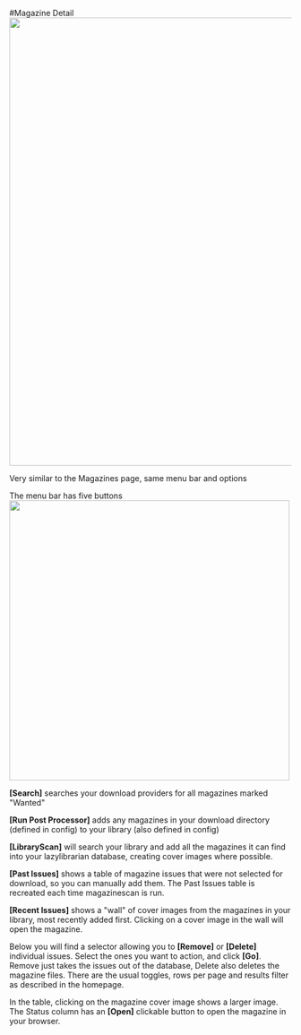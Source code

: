#Magazine Detail
<img src="/assets/screenshots/magazine_detail.png" width="800">

Very similar to the Magazines page, same menu bar and options

The menu bar has five buttons <img src="/assets/screenshots/magdetail_menu.png" width="500"> 

**[Search]** searches your download providers for all magazines marked "Wanted"

**[Run Post Processor]** adds any magazines in your download directory (defined in config) to your library (also defined in config)

**[LibraryScan]** will search your library and add all the magazines it can find into your lazylibrarian database, creating cover images where possible.

**[Past Issues]** shows a table of magazine issues that were not selected for download, so you can manually add them. The Past Issues table is recreated each time magazinescan is run.

**[Recent Issues]** shows a "wall" of cover images from the magazines in your library, most recently added first. Clicking on a cover image in the wall will open the magazine.

Below you will find a selector allowing you to **[Remove]** or **[Delete]** individual issues. Select the ones you want to action, and click **[Go]**. Remove just takes the issues out of the database, Delete also deletes the magazine files. There are the usual toggles, rows per page and results filter as described in the homepage.

In the table, clicking on the magazine cover image shows a larger image. The Status column has an **[Open]** clickable button to open the magazine in your browser.
